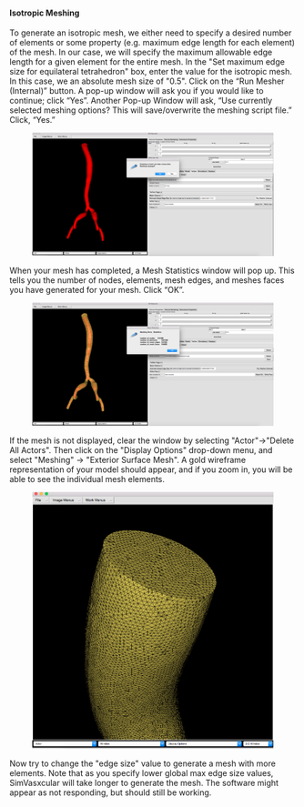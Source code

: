 #### Isotropic Meshing

To generate an isotropic mesh, we either need to specify a desired number of elements or some property (e.g. maximum edge length for each element) of the mesh.  In our case, we will specify the maximum allowable edge length for a given element for the entire mesh. In the "Set maximum edge size for equilateral tetrahedron" box, enter the value for the isotropic mesh. In this case, we an absolute mesh size of "0.5". Click on the “Run Mesher (Internal)” button. A pop-up window will ask you if you would like to continue; click “Yes”. Another Pop-up Window will ask, “Use currently selected meshing options? This will save/overwrite the meshing script file.” Click, “Yes.”

<figure>
  <img class="svImg svImgXl" src="documentation/meshing/img/TetGen_Iso_Generation.png">
  <figcaption class="svCaption" ></figcaption>
</figure>

When your mesh has completed, a Mesh Statistics window will pop up. This tells you the number of nodes, elements, mesh edges, and meshes faces you have generated for your mesh. Click “OK”.

<figure>
  <img class="svImg svImgXl" src="documentation/meshing/img/TetGen_Mesh_Stats.png">
  <figcaption class="svCaption" ></figcaption>
</figure>

If the mesh is not displayed, clear the window by selecting "Actor"→"Delete All Actors". Then click on the "Display Options" drop-down menu, and select "Meshing" → "Exterior Surface Mesh". A gold wireframe representation of your model should appear, and if you zoom in, you will be able to see the individual mesh elements.

<figure>
  <img class="svImg svImgMd" src="documentation/meshing/img/TetGen_Isotropic.png">
  <figcaption class="svCaption" ></figcaption>
</figure>

Now try to change the "edge size" value to generate a mesh with more elements. Note that as you specify lower global max edge size values, SimVasxcular will take longer to generate the mesh. The software might appear as not responding, but should still be working. 
